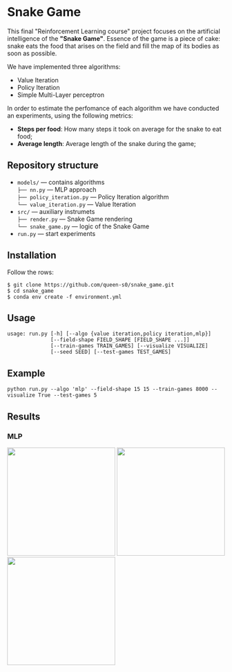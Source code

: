 # Snake Game

This final "Reinforcement Learning course" project focuses on the artificial intelligence of the **"Snake Game"**. Essence of the game is a piece of cake: snake eats the food that arises on the field and fill the map of its bodies as soon as possible. 

We have implemented three algorithms:
* Value Iteration
* Policy Iteration
* Simple Multi-Layer perceptron

In order to estimate the perfomance of each algorithm we have conducted an experiments, using the following metrics:
* **Steps per food**: How many steps it took on average for the snake to eat food;
* **Average length**: Average length of the snake during the game;

## Repository structure

- ```models/``` — contains algorithms \
    ```├── nn.py``` — MLP approach\
    ```├── policy_iteration.py``` — Policy Iteration algorithm\
    ```└── value_iteration.py``` — Value Iteration
- ```src/``` — auxiliary instrumets \
    ```├── render.py``` — Snake Game rendering\
    ```└── snake_game.py``` — logic of the Snake Game
- ```run.py``` — start experiments

## Installation

Follow the rows:

```
$ git clone https://github.com/queen-s0/snake_game.git
$ cd snake_game
$ conda env create -f environment.yml
```

## Usage
```
usage: run.py [-h] [--algo {value iteration,policy iteration,mlp}]
              [--field-shape FIELD_SHAPE [FIELD_SHAPE ...]]
              [--train-games TRAIN_GAMES] [--visualize VISUALIZE]
              [--seed SEED] [--test-games TEST_GAMES]
```

## Example
```
python run.py --algo 'mlp' --field-shape 15 15 --train-games 8000 --visualize True --test-games 5
```

## Results

### MLP

[comment]: <> (![MLP]&#40;gifs/mlp.gif&#41;)

[comment]: <> ([<img src="gifs/mlp.gif" width="250"/>]&#40;gifs/mlp.gif&#41;)

<p float="middle">
  <img src="gifs/value-iteration.gif" width="250" />
  <img src="gifs/policy-iteration.gif" width="250" /> 
  <img src="gifs/mlp.gif" width="250" />
</p>